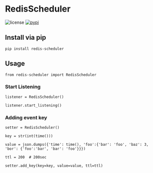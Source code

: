# RedisScheduler

![license](https://img.shields.io/github/license/anistark/redis-scheduler.svg) [![pypi](https://img.shields.io/pypi/v/redis-scheduler.svg)](https://pypi.python.org/pypi/redis-scheduler)


## Install via pip

```
pip install redis-scheduler
```

## Usage

```
from redis-scheduler import RedisScheduler
```

### Start Listening

```
listener = RedisScheduler()
```

```
listener.start_listening()
```

### Adding event key

```
setter = RedisScheduler()
```

```
key = str(int(time()))
```

```
value = json.dumps({'time': time(), 'foo':{'bar': 'foo', 'baz': 3, 'bor': {'foo':'bar', 'bar': 'foo'}}})
```

```
ttl = 200  # 200sec
```

```
setter.add_key(key=key, value=value, ttl=ttl)
```


